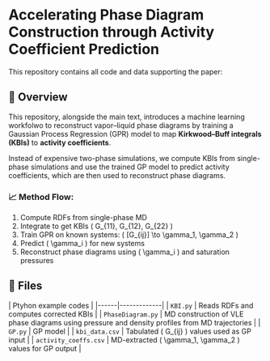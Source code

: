# Accelerating Phase Diagram Construction through Activity Coefficient Prediction

This repository contains all code and data supporting the paper:

## 🧠 Overview

This repository, alongside the main text, introduces a machine learning workfolwo to reconstruct vapor–liquid phase diagrams by training a Gaussian Process Regression (GPR) model to map **Kirkwood–Buff integrals (KBIs)** to **activity coefficients**.

Instead of expensive two-phase simulations, we compute KBIs from single-phase simulations and use the trained GP model to predict activity coefficients, which are then used to reconstruct phase diagrams.

### 📈 Method Flow:

1. Compute RDFs from single-phase MD
2. Integrate to get KBIs \( G_{11}, G_{12}, G_{22} \)
3. Train GPR on known systems: \( [G_{ij}] \to \gamma_1, \gamma_2 \)
4. Predict \( \gamma_i \) for new systems
5. Reconstruct phase diagrams using \( \gamma_i \) and saturation pressures

## 📁 Files

| Ptyhon example codes |
|------|-------------|
| `KBI.py` | Reads RDFs and computes corrected KBIs |
| `PhaseDiagram.py` | MD construction of VLE phase diagrams using pressure and density profiles from MD trajectories |
| `GP.py` | GP model |
| `kbi_data.csv` | Tabulated \( G_{ij} \) values used as GP input |
| `activity_coeffs.csv` | MD-extracted \( \gamma_1, \gamma_2 \) values for GP output |
